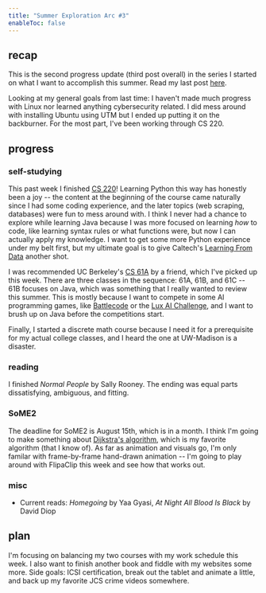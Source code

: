 ```yaml
---
title: "Summer Exploration Arc #3"
enableToc: false
---
```

## recap
This is the second progress update (third post overall) in the series I started on what I want to accomplish this summer. Read my last post [here](/2022-sea2.md).

Looking at my general goals from last time: I haven't made much progress with Linux nor learned anything cybersecurity related. I did mess around with installing Ubuntu using UTM but I ended up putting it on the backburner. For the most part, I've been working through CS 220.

## progress
### self-studying
This past week I finished [CS 220](/notes/cs220.md)! Learning Python this way has honestly been a joy -- the content at the beginning of the course came naturally since I had some coding experience, and the later topics (web scraping, databases) were fun to mess around with. I think I never had a chance to explore while learning Java because I was more focused on learning *how* to code, like learning syntax rules or what functions were, but now I can actually apply my knowledge. I want to get some more Python experience under my belt first, but my ultimate goal is to give Caltech's [Learning From Data](https://work.caltech.edu/telecourse) another shot.

I was recommended UC Berkeley's [CS 61A](https://inst.eecs.berkeley.edu/~cs61a/fa21/) by a friend, which I've picked up this week. There are three classes in the sequence: 61A, 61B, and 61C -- 61B focuses on Java, which was something that I really wanted to review this summer. This is mostly because I want to compete in some AI programming games, like [Battlecode](https://battlecode.org) or the [Lux AI Challenge](https://lux-ai.org), and I want to brush up on Java before the competitions start.

Finally, I started a discrete math course because I need it for a prerequisite for my actual college classes, and I heard the one at UW-Madison is a disaster. 

### reading
I finished *Normal People* by Sally Rooney. The ending was equal parts dissatisfying, ambiguous, and fitting.

### SoME2
The deadline for SoME2 is August 15th, which is in a month. I think I'm going to make something about [Dijkstra's algorithm](https://en.wikipedia.org/wiki/Dijkstra%27s_algorithm), which is my favorite algorithm (that I know of). As far as animation and visuals go, I'm only familar with frame-by-frame hand-drawn animation -- I'm going to play around with FlipaClip this week and see how that works out.

### misc
- Current reads: *Homegoing* by Yaa Gyasi, *At Night All Blood Is Black* by David Diop

## plan
I'm focusing on balancing my two courses with my work schedule this week. I also want to finish another book and fiddle with my websites some more. Side goals: ICSI certification, break out the tablet and animate a little, and back up my favorite JCS crime videos somewhere.